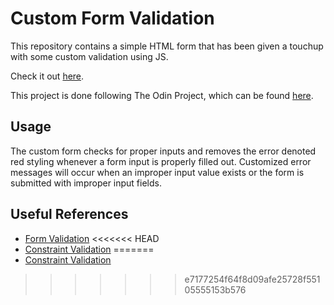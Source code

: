 # Custom Form Validation

This repository contains a simple HTML form that has been given a touchup with some custom validation using JS.

Check it out [here](https://rgee258.github.io/js-custom-form-validation/).

This project is done following The Odin Project, which can
be found [here](https://www.theodinproject.com/courses/javascript/lessons/forms-javascript).

## Usage

The custom form checks for proper inputs and removes the error denoted red styling whenever a form input is properly filled out. Customized error messages will occur when an improper input value exists or the form is submitted with improper input fields.

## Useful References

* [Form Validation](https://developer.mozilla.org/en-US/docs/Learn/HTML/Forms/Form_validation)
<<<<<<< HEAD
* [Constraint Validation](https://developer.mozilla.org/en-US/docs/Web/API/Constraint_validation)
=======
* [Constraint Validation](https://developer.mozilla.org/en-US/docs/Web/API/Constraint_validation)
>>>>>>> e7177254f64f8d09afe25728f55105555153b576
